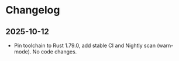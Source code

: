 # Changelog

## 2025-10-12

- Pin toolchain to Rust 1.79.0, add stable CI and Nightly scan (warn-mode). No code changes.
